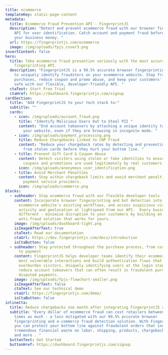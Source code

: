 ```yaml
---
title: ecommerce
templateKey: static-page-content
metadata:
  title: Ecommerce Fraud Prevention API - FingerprintJS
  description: "Detect and prevent ecommerce fraud with our browser fingerprinting
    API for user identification. Catch account and payment fraud before it costs
    your business money. "
  url: https://fingerprintjs.com/ecommerce
  image: /img/uploads/fpjs_cover3.png
invertContent: false
hero:
  title: Take ecommerce fraud prevention seriously with the most accurate browser
    fingerprinting API.
  description: "FingerprintJS is a 99.5% accurate browser fingerprinting tool used
    to uniquely identify fraudsters on your ecommerce website. Stop fraudulent
    purchases, reduce coupon and promo abuse, and keep your customers' accounts
    safe with our flexible, developer-friendly API. "
  ctaText: Start Free Trial
  ctaHref: https://dashboard.fingerprintjs.com/signup
cardSection:
  title: "Add FingerprintJS to your tech stack to:"
  subtitle: ""
  cards:
    - icon: /img/uploads/account_fraud.png
      title: "Identify Malicious Users Out to Steal PII "
      content: "End account takeovers by attaching a unique identity to visitors to
        your website, even if they are browsing in incognito mode. "
    - icon: /img/uploads/payment_processing.png
      title: Reduce Chargebacks Linked to CNP Fraud
      content: "Reduce your chargeback rates by detecting and preventing purchases
        from stolen cards before they hurt your bottom line. "
    - title: Prevent Gift Card & Coupon Abuse
      content: Detect visitors using stolen or fake identities to ensure that your
        coupons and promotions are used legitimately by real customers.
      icon: /img/uploads/anonymous_user_identification.png
    - title: Avoid Merchant Penalties
      content: Stay within chargeback limits and avoid merchant penalties imposed by
        payment service providers.
      icon: /img/uploads/commerce.png
blocks:
  - subheader: Stop ecommerce fraud with our flexible developer tools
    content: Incorporate browser fingerprinting and bot detection into your
      ecommerce website's existing workflows, and access suspicious visitor
      activity and geolocation at lightspeed from our API.  Every business is
      different - minimize disruption to your customers by building an
      anti-fraud solution that works for yours.
    image: /img/uploads/dashboard-tight.png
    isImageAfterText: true
    ctaText: Read our documentation
    ctaUrl: https://dev.fingerprintjs.com/docs/introduction
    isCtaButton: false
  - subheader: Stay protected throughout the purchase process, from customer login
      to payment
    content: FingerprintJS helps developer teams identify their ecommerce site's
      most vulnerable interactions and build authentication flows that won't
      overburden visitors. Uniquely identifying users at the login stage will
      reduce account takeovers that can often result in fraudulent purchases and
      disputed payments.
    image: /img/uploads/fpjs-flowchart-smaller.png
    isImageAfterText: false
    ctaText: See our technical demo
    ctaUrl: https://fingerprintjs.com/demo/
    isCtaButton: false
inlineCta:
  title: Reduce chargebacks one month after integrating FingerprintJS on your website.
  subtitle: "Every dollar of ecommerce fraud can cost retailers between 3 to 4
    times as much - a loss mitigated with our 99.5% accurate browser
    fingerprinting and e-commerce fraud detection solution. With FingerprintJS,
    you can protect your bottom line against fraudulent orders that incur
    tremendous financial waste on labor, shipping, products, chargebacks, fines
    and more . "
  buttonText: Get Started
  buttonHref: https://dashboard.fingerprintjs.com/signup
---
```

